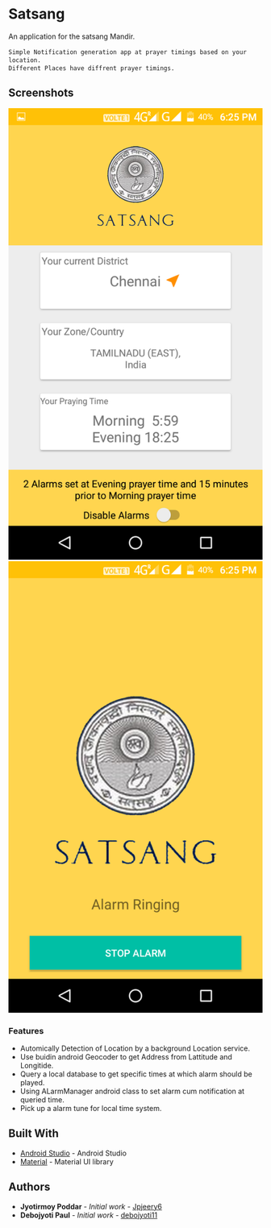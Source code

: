 # Satsang

An application for the satsang Mandir.
```
Simple Notification generation app at prayer timings based on your location.
Different Places have diffrent prayer timings.
```

## Screenshots

![alt-text-1](1.png "title-1") ![alt-text-2](2.png "title-2")
### Features

* Automically Detection of Location by a background Location service.
* Use buidin android Geocoder to get Address from Lattitude and Longitide. 
* Query a local database to get specific times at which alarm should be played.
* Using ALarmManager android class to set alarm cum notification at queried time.
* Pick up a alarm tune for local time system.


## Built With

* [Android Studio](https://developer.android.com/studio/) - Android Studio
* [Material](https://www.material-ui.com/) - Material UI library


 

## Authors

* **Jyotirmoy Poddar** - *Initial work* - [Jpjeery6](https://github.com/jpjeery6)
* **Debojyoti Paul** - *Initial work* - [debojyoti11](https://github.com/debojyoti11)

